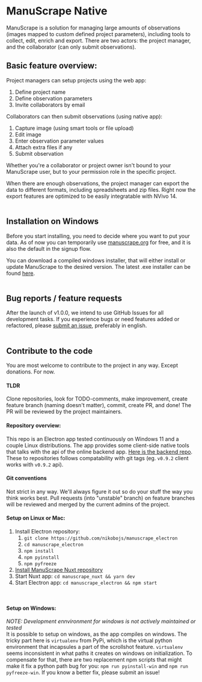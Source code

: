 # ManuScrape Native
ManuScrape is a solution for managing large amounts of observations (images mapped to custom defined project parameters), including tools to collect, edit, enrich and export. There are two actors: the project manager, and the collaborator (can only submit observations).

## Basic feature overview:

Project managers can setup projects using the web app:
  1. Define project name
  3. Define observation parameters
  4. Invite collaborators by email

Collaborators can then submit observations (using native app):
  1. Capture image (using smart tools or file upload)
  2. Edit image
  3. Enter observation parameter values
  4. Attach extra files if any
  5. Submit observation

Whether you're a collaborator or project owner isn't bound to your ManuScrape user, but to your permission role in the specific project.

When there are enough observations, the project manager can export the data to different formats, including spreadsheets and zip files. Right now the export features are optimized to be easily integratable with NVivo 14.
<br />
<br />

## Installation on Windows
Before you start installing, you need to decide where you want to put your data. As of now you can temporarily use [manuscrape.org](https://manuscrape.org) for free, and it is also the default in the signup flow.

You can download a compiled windows installer, that will either install or update ManuScrape to the desired version. The latest .exe installer can be found [here](https://github.com/nikobojs/manuscrape_electron/releases).
<br />
<br />

## Bug reports / feature requests
After the launch of v1.0.0, we intend to use GitHub Issues for all development tasks. If you experience bugs or need features added or refactored, please [submit an issue](https://github.com/nikobojs/manuscrape_electron/issues), preferably in english.
<br />
<br />

## Contribute to the code
You are most welcome to contribute to the project in any way. Except donations. For now.

#### TLDR
Clone repositories, look for TODO-comments, make improvement, create feature branch (naming doesn't matter), commit, create PR, and done! The PR will be reviewed by the project maintainers.
<br />

#### Repository overview:
This repo is an Electron app tested continuously on Windows 11 and a couple Linux distributions. The app provides some client-side native tools that talks with the api of the online backend app. [Here is the backend repo](https://github.com/nikobojs/manuscrape_nuxt). These to repositories follows compatability with git tags (eg. `v0.9.2` client works with `v0.9.2` api).
<br />

#### Git conventions
Not strict in any way. We'll always figure it out so do your stuff the way you think works best. Pull requests (into "unstable" branch) on feature branches will be reviewed and merged by the current admins of the project.
<br />

#### Setup on Linux or Mac:
1. Install Electron repository:
	1. `git clone https://github.com/nikobojs/manuscrape_electron`
	2. `cd manuscrape_electron`
	3. `npm install`
	4. `npm pyinstall`
	5. `npm pyfreeze`
2. [Install ManuScrape Nuxt repository](https://github.com/nikobojs/manuscrape_nuxt)
5. Start Nuxt app: `cd manuscrape_nuxt && yarn dev`
6. Start Electron app: `cd manuscrape_electron && npm start`
<br />

#### Setup on Windows:
_NOTE: Development ennvironment for windows is not actively maintained or tested_  
It is possible to setup on windows, as the app compiles on windows. The tricky part here is `virtualenv` from PyPi, which is the virtual python environment that incapsules a part of the scrollshot feature. `virtualenv` seems inconsistent in what paths it creates on windows on initialization. To compensate for that, there are two replacement npm scripts that might make it fix a python path bug for you: `npm run pyinstall-win` and `npm run pyfreeze-win`. If you know a better fix, please submit an issue!